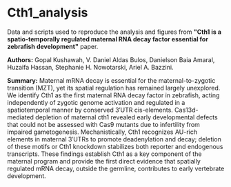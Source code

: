 # Cth1_analysis
Data and scripts used to reproduce the analysis and figures from **"Cth1 is a spatio-temporally regulated maternal RNA decay factor essential for zebrafish development"** paper.

**Authors:** Gopal Kushawah, V. Daniel Aldas Bulos, Danielson Baia Amaral, Huzaifa Hassan, Stephanie H. Nowotarski, Ariel A. Bazzini.

**Summary:**
Maternal mRNA decay is essential for the maternal-to-zygotic transition (MZT), yet its spatial regulation has remained largely unexplored. We identify Cth1 as the first maternal RNA decay factor in zebrafish, acting independently of zygotic genome activation and regulated in a spatiotemporal manner by conserved 3′UTR cis-elements. Cas13d-mediated depletion of maternal cth1 revealed early developmental defects that could not be assessed with Cas9 mutants due to infertility from impaired gametogenesis. Mechanistically, Cth1 recognizes AU-rich elements in maternal 3′UTRs to promote deadenylation and decay; deletion of these motifs or Cth1 knockdown stabilizes both reporter and endogenous transcripts. These findings establish Cth1 as a key component of the maternal program and provide the first direct evidence that spatially regulated mRNA decay, outside the germline, contributes to early vertebrate development.
